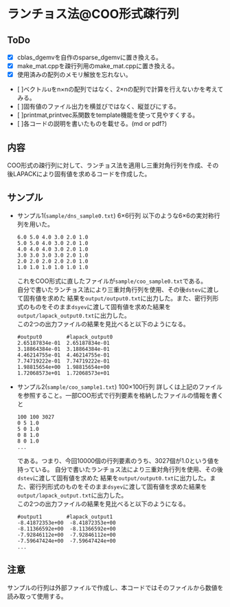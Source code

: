 # ランチョス法@COO形式疎行列

## ToDo
- [x] cblas_dgemvを自作のsparse_dgemvに置き換える。<br>
- [x] make_mat.cppを疎行列用のmake_mat.cppに置き換える。<br>
- [x] 使用済みの配列のメモリ解放を忘れない。<br>
- [ ]ベクトルuをn×nの配列ではなく、2×nの配列で計算を行えないかを考えてみる。<br>
- [ ]固有値のファイル出力を横並びではなく、縦並びにする。<br>
- [ ]printmat,printvec系関数をtemplate機能を使って見やすくする。<br>
- [ ]各コードの説明を書いたものを載せる。(md or pdf?)


## 内容
COO形式の疎行列に対して、ランチョス法を適用し三重対角行列を作成、その後LAPACKにより固有値を求めるコードを作成した。

## サンプル
- サンプル1(`sample/dns_sample0.txt`) 6×6行列
    以下のような6×6の実対称行列を用いた。
    ~~~
    6.0 5.0 4.0 3.0 2.0 1.0
    5.0 5.0 4.0 3.0 2.0 1.0
    4.0 4.0 4.0 3.0 2.0 1.0
    3.0 3.0 3.0 3.0 2.0 1.0
    2.0 2.0 2.0 2.0 2.0 1.0
    1.0 1.0 1.0 1.0 1.0 1.0
    ~~~
    これをCOO形式に直したファイルが`sample/coo_sample0.txt`である。<br>
    自分で書いたランチョス法により三重対角行列を使用、その後`dstev`に渡して固有値を求めた
    結果を`output/output0.txt`に出力した。また、密行列形式のものをそのまま`dsyev`に渡して固有値を求めた結果を`output/lapack_output0.txt`に出力した。<br>
    この2つの出力ファイルの結果を見比べると以下のようになる。
    ~~~
    #output0        #lapack_output0
    2.65187834e-01  2.65187834e-01
    3.18864384e-01  3.18864384e-01
    4.46214755e-01  4.46214755e-01
    7.74719222e-01  7.74719222e-01
    1.98815654e+00  1.98815654e+00
    1.72068573e+01  1.72068573e+01
    ~~~

- サンプル2(`sample/coo_sample1.txt`) 100×100行列
    詳しくは上記のファイルを参照すること。一部COO形式で行列要素を格納したファイルの情報を書くと
    ~~~
    100 100 3027
    0 5 1.0
    5 0 1.0
    0 8 1.0
    8 0 1.0
    ...
    ~~~
    である。つまり、今回10000個の行列要素のうち、3027個が1.0という値を持っている。
    自分で書いたランチョス法により三重対角行列を使用、その後`dstev`に渡して固有値を求めた
    結果を`output/output0.txt`に出力した。また、密行列形式のものをそのまま`dsyev`に渡して固有値を求めた結果を`output/lapack_output.txt`に出力した。<br>
    この2つの出力ファイルの結果を見比べると以下のようになる。
    ~~~
    #output1        #lapack_output1
    -8.41872353e+00  -8.41872353e+00
    -8.11366592e+00  -8.11366592e+00
    -7.92846112e+00  -7.92846112e+00
    -7.59647424e+00  -7.59647424e+00
    ...
    ~~~

## 注意
サンプルの行列は外部ファイルで作成し、本コードではそのファイルから数値を読み取って使用する。